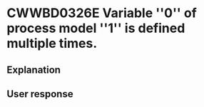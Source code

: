 # CWWBD0326E Variable ''0'' of process model ''1'' is defined multiple times.

## Explanation

## User response